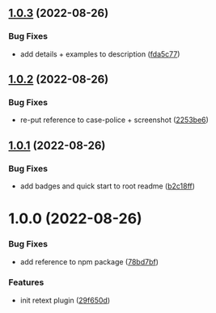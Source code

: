 ## [1.0.3](https://github.com/JulianCataldo/retext-case-police/compare/v1.0.2...v1.0.3) (2022-08-26)


### Bug Fixes

* add details + examples to description ([fda5c77](https://github.com/JulianCataldo/retext-case-police/commit/fda5c77f9e5adaedfd1f713a515aada25a63ebfd))

## [1.0.2](https://github.com/JulianCataldo/retext-case-police/compare/v1.0.1...v1.0.2) (2022-08-26)


### Bug Fixes

* re-put reference to case-police + screenshot ([2253be6](https://github.com/JulianCataldo/retext-case-police/commit/2253be641860538aaeb71f79fbdd63d6b9a1e57c))

## [1.0.1](https://github.com/JulianCataldo/retext-case-police/compare/v1.0.0...v1.0.1) (2022-08-26)


### Bug Fixes

* add badges and quick start to root readme ([b2c18ff](https://github.com/JulianCataldo/retext-case-police/commit/b2c18ffbdd47e3b0f0fc6e69aed81e6ae47166dd))

# 1.0.0 (2022-08-26)


### Bug Fixes

* add reference to npm package ([78bd7bf](https://github.com/JulianCataldo/retext-case-police/commit/78bd7bf6d2a8b2c6c463380d98e8d8984f8ee9af))


### Features

* init retext plugin ([29f650d](https://github.com/JulianCataldo/retext-case-police/commit/29f650d5bc7fd67574168a5d8e425e8e95918682))
